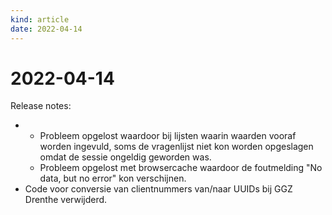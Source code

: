 ```yaml
---
kind: article
date: 2022-04-14
---
```


# 2022-04-14

Release notes:

* * Probleem opgelost waardoor bij lijsten waarin waarden vooraf worden ingevuld, soms de vragenlijst niet kon worden opgeslagen omdat de sessie ongeldig geworden was.
  * Probleem opgelost met browsercache waardoor de foutmelding "No data, but no error" kon verschijnen.
* Code voor conversie van clientnummers van/naar UUIDs bij GGZ Drenthe verwijderd.

